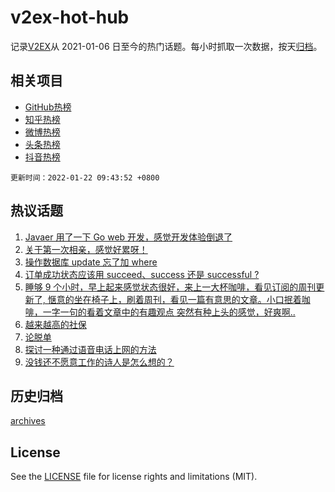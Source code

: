 # v2ex-hot-hub

 记录[V2EX](https://www.v2ex.com/)从 2021-01-06 日至今的热门话题。每小时抓取一次数据，按天[归档](archives)。
 
 ## 相关项目

- [GitHub热榜](https://github.com/snaildev/github-hot-hub)
- [知乎热榜](https://github.com/snaildev/zhihu-hot-hub)
- [微博热榜](https://github.com/snaildev/weibo-hot-hub)
- [头条热榜](https://github.com/snaildev/toutiao-hot-hub)
- [抖音热榜](https://github.com/snaildev/douyin-hot-hub)


 `更新时间：2022-01-22 09:43:52 +0800`

## 热议话题

1. [Javaer 用了一下 Go web 开发，感觉开发体验倒退了](https://www.v2ex.com/t/829692)
1. [关于第一次相亲，感觉好累呀！](https://www.v2ex.com/t/829633)
1. [操作数据库 update 忘了加 where](https://www.v2ex.com/t/829615)
1. [订单成功状态应该用 succeed、success 还是 successful ?](https://www.v2ex.com/t/829748)
1. [睡够 9 个小时，早上起来感觉状态很好，来上一大杯咖啡，看见订阅的周刊更新了, 惬意的坐在椅子上，刷着周刊，看见一篇有意思的文章。小口抿着咖啡，一字一句的看着文章中的有趣观点 突然有种上头的感觉，好爽啊..](https://www.v2ex.com/t/829619)
1. [越来越高的社保](https://www.v2ex.com/t/829675)
1. [论脱单](https://www.v2ex.com/t/829705)
1. [探讨一种通过语音电话上网的方法](https://www.v2ex.com/t/829625)
1. [没钱还不愿意工作的诗人是怎么想的？](https://www.v2ex.com/t/829736)

## 历史归档

[archives](archives)

## License

See the [LICENSE](LICENSE) file for license rights and limitations (MIT).
